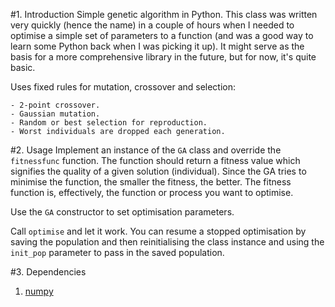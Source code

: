 #1. Introduction
Simple genetic algorithm in Python.
This class was written very quickly (hence the name) in a couple of hours when I needed to optimise a simple set of parameters to a function (and was a good way to learn some Python back when I was picking it up).
It might serve as the basis for a more comprehensive library in the future, but for now, it's quite basic.

Uses fixed rules for mutation, crossover and selection:

    - 2-point crossover.
    - Gaussian mutation.
    - Random or best selection for reproduction.
    - Worst individuals are dropped each generation.

#2. Usage
Implement an instance of the `GA` class and override the `fitnessfunc` function.
The function should return a fitness value which signifies the quality of a given solution (individual).
Since the GA tries to minimise the function, the smaller the fitness, the better.
The fitness function is, effectively, the function or process you want to optimise.

Use the `GA` constructor to set optimisation parameters.

Call `optimise` and let it work.
You can resume a stopped optimisation by saving the population and then reinitialising the class instance and using the `init_pop` parameter to pass in the saved population.

#3. Dependencies
1. [numpy][1]


[1]: http://www.numpy.org/
